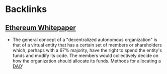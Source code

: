 
# Backlinks
## [Ethereum Whitepaper](<Ethereum Whitepaper.md>)
- The general concept of a "decentralized autonomous organization" is that of a virtual entity that has a certain set of members or shareholders which, perhaps with a 67% majority, have the right to spend the entity's funds and modify its code. The members would collectively decide on how the organization should allocate its funds. Methods for allocating a [DAO](<DAO.md>)'

